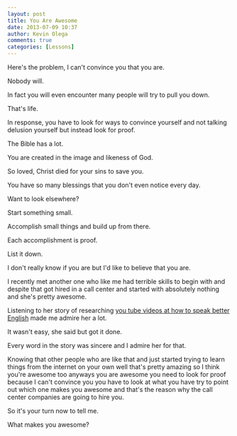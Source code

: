 ```yaml
---
layout: post
title: You Are Awesome
date: 2013-07-09 10:37
author: Kevin Olega
comments: true
categories: [Lessons]
---
```

Here's the problem, I can't convince you that you are.

Nobody will. 

In fact you will even encounter many people will try to pull you down. 

That's life.

In response, you have to look for ways to convince yourself and not talking delusion yourself but instead look for proof.

The Bible has a lot. 

You are created in the image and likeness of God. 

So loved, Christ died for your sins to save you. 

You have so many blessings that you don't even notice every day.

Want to look elsewhere? 

Start something small. 

Accomplish small things and build up from there. 

Each accomplishment is proof. 

List it down.

I don't really know if you are but I'd like to believe that you are.

I recently met another one who like me had terrible skills to begin with and despite that got hired in a call center and started with absolutely nothing and she's pretty awesome. 

Listening to her story of researching [you tube videos at how to speak better English](http://callcentertrainingtips.com/youtube/) made me admire her a lot. 

It wasn't easy, she said but got it done. 

Every word in the story was sincere and I admire her for that.

Knowing that other people who are like that and just started trying to learn things from the internet on your own well that's pretty amazing so I think you're awesome too anyways you are awesome you need to look for proof because I can't convince you you have to look at what you have try to point out which one makes you awesome and that's the reason why the call center companies are going to hire you.

So it's your turn now to tell me. 

What makes you awesome?
